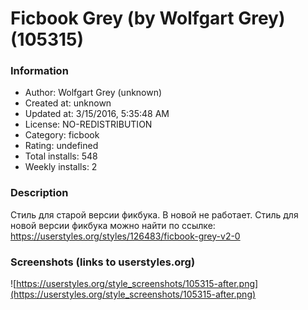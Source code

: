 # Ficbook Grey (by Wolfgart Grey) (105315)

### Information
- Author: Wolfgart Grey (unknown)
- Created at: unknown
- Updated at: 3/15/2016, 5:35:48 AM
- License: NO-REDISTRIBUTION
- Category: ficbook
- Rating: undefined
- Total installs: 548
- Weekly installs: 2


### Description
Стиль для старой версии фикбука. В новой не работает.
Стиль для новой версии фикбука можно найти по ссылке: https://userstyles.org/styles/126483/ficbook-grey-v2-0


### Screenshots (links to userstyles.org)
![https://userstyles.org/style_screenshots/105315-after.png](https://userstyles.org/style_screenshots/105315-after.png)


